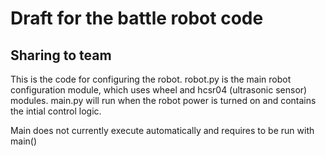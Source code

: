 # Draft for the battle robot code

## Sharing to team

This is the code for configuring the robot. robot.py is the main robot configuration module, which uses wheel and hcsr04 (ultrasonic sensor) modules. main.py will run when the robot power is turned on and contains the intial control logic.

Main does not currently execute automatically and requires to be run with main()
